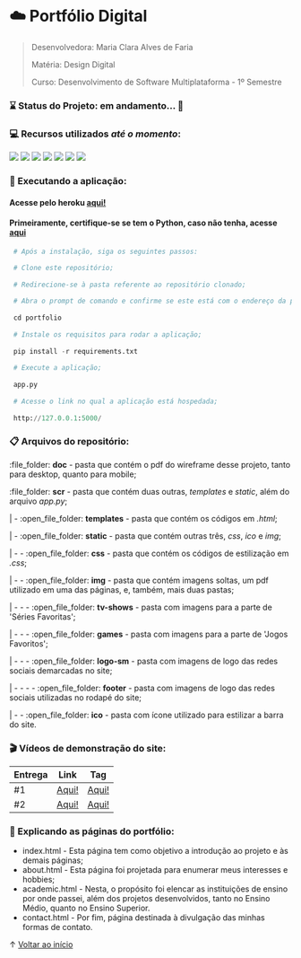 <br id="inicio">

# :cloud: Portfólio Digital

> Desenvolvedora: Maria Clara Alves de Faria
> 
> Matéria: Design Digital
> 
> Curso: Desenvolvimento de Software Multiplataforma - 1º Semestre

### :hourglass: Status do Projeto: em andamento... :construction:

### :computer: Recursos utilizados _até o momento_:
<p>
    <img src="https://img.shields.io/badge/Figma-F24E1E?style=for-the-badge&logo=figma&logoColor=white"/>
    <img src="https://img.shields.io/badge/HTML5-E34F26?style=for-the-badge&logo=html5&logoColor=white"/>
    <img src="https://img.shields.io/badge/Python-3776AB?style=for-the-badge&logo=python&logoColor=white"/>
    <img src="https://img.shields.io/badge/CSS3-1572B6?style=for-the-badge&logo=css3&logoColor=white"/>
    <img src="https://img.shields.io/badge/Bootstrap-563D7C?style=for-the-badge&logo=bootstrap&logoColor=white"/>
    <img src="https://img.shields.io/badge/Heroku-430098?style=for-the-badge&logo=heroku&logoColor=white"/>
    <img src="https://img.shields.io/badge/Flask-000000?style=for-the-badge&logo=flask&logoColor=white"/>
</p>

### :hammer: Executando a aplicação:

#### Acesse pelo heroku <a href="https://portfolio-ddf.herokuapp.com/">aqui!</a>

#### Primeiramente, certifique-se se tem o Python, caso não tenha, acesse <a href="https://www.python.org/downloads/">aqui</a> 
```python 
 # Após a instalação, siga os seguintes passos:

 # Clone este repositório;
 
 # Redirecione-se à pasta referente ao repositório clonado;
 
 # Abra o prompt de comando e confirme se este está com o endereço da pasta correto;
   
 cd portfolio
 
 # Instale os requisitos para rodar a aplicação;
   
 pip install -r requirements.txt
 
 # Execute a aplicação;
   
 app.py
 
 # Acesse o link no qual a aplicação está hospedada;
   
 http://127.0.0.1:5000/
```

### :clipboard: Arquivos do repositório:
<p> :file_folder: <strong>doc</strong> - pasta que contém o pdf do wireframe desse projeto, tanto para desktop, quanto para mobile;</p>
<p> :file_folder: <strong>scr</strong> - pasta que contém duas outras, <em>templates</em> e <em>static</em>, além do arquivo <em>app.py</em>;</p>
<p> | - :open_file_folder: <strong>templates</strong> - pasta que contém os códigos em <em>.html</em>;</p>
<p> | - :open_file_folder: <strong>static</strong> - pasta que contém outras três, <em>css</em>, <em>ico</em> e <em>img</em>;</p>
<p> | - - :open_file_folder: <strong>css</strong> - pasta que contém os códigos de estilização em <em>.css</em>;</p>
<p> | - - :open_file_folder: <strong>img</strong> - pasta que contém imagens soltas, um pdf utilizado em uma das páginas, e, também, mais duas pastas;</p>
<p> | - - - :open_file_folder: <strong>tv-shows</strong> - pasta com imagens para a parte de 'Séries Favoritas';</p>
<p> | - - - :open_file_folder: <strong>games</strong> - pasta com imagens para a parte de 'Jogos Favoritos';</p>
<p> | - - - :open_file_folder: <strong>logo-sm</strong> - pasta com imagens de logo das redes sociais demarcadas no site;</p>
<p> | - - - - :open_file_folder: <strong>footer</strong> - pasta com imagens de logo das redes sociais utilizadas no rodapé do site;</p>
<p> | - - :open_file_folder: <strong>ico</strong> - pasta com ícone utilizado para estilizar a barra do site.</p>

### :clapper: Vídeos de demonstração do site:

Entrega | Link | Tag
--------|------|-----
#1 | <a href="https://youtu.be/XVsVkRNm86g" target="_blank">Aqui!</a> | <a href="https://github.com/mclaralvs/portfolio/releases/tag/v1.0">Aqui!</a>
#2 | <a href="https://youtu.be/Ub1sc0fByG8" target="_blank">Aqui!</a> | <a href="https://github.com/mclaralvs/portfolio/releases/tag/v2.0">Aqui!</a>

### :pushpin: Explicando as páginas do portfólio:
<ul>
    <li>index.html - Esta página tem como objetivo a introdução ao projeto e às demais páginas;</li>
    <li>about.html - Esta página foi projetada para enumerar meus interesses e hobbies;</li>
    <li>academic.html - Nesta, o propósito foi elencar as instituições de ensino por onde passei, além dos projetos desenvolvidos, tanto no Ensino Médio, quanto no Ensino Superior.</li>
    <li>contact.html - Por fim, página destinada à divulgação das minhas formas de contato.</li>
</ul>

↑ [Voltar ao início](#inicio) 
